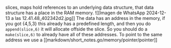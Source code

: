 slices, maps hold references to an underlying data structure, that data structure has a place in the RAM memory.
![[Imagen de WhatsApp 2024-12-13 a las 12.41.48_402342d2.jpg]]
The data has an address in the memory, if you got {4,5,3} this already has a predefined length, and then you do `append(slice,6)` it will allocate offside the slice. So you should do a `make(slice,6)`  to already have all of these addresses.
To point to the same address we use a [[markdown/short_notes.go/memory/pointer/pointer]]